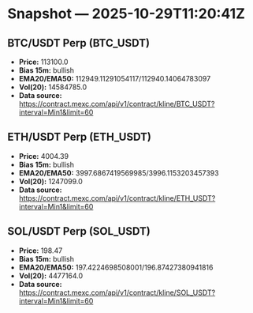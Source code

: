# Snapshot — 2025-10-29T11:20:41Z

## BTC/USDT Perp (BTC_USDT)
- **Price:** 113100.0
- **Bias 15m:** bullish
- **EMA20/EMA50:** 112949.11291054117/112940.14064783097
- **Vol(20):** 14584785.0
- **Data source:** https://contract.mexc.com/api/v1/contract/kline/BTC_USDT?interval=Min1&limit=60

## ETH/USDT Perp (ETH_USDT)
- **Price:** 4004.39
- **Bias 15m:** bullish
- **EMA20/EMA50:** 3997.6867419569985/3996.1153203457393
- **Vol(20):** 1247099.0
- **Data source:** https://contract.mexc.com/api/v1/contract/kline/ETH_USDT?interval=Min1&limit=60

## SOL/USDT Perp (SOL_USDT)
- **Price:** 198.47
- **Bias 15m:** bullish
- **EMA20/EMA50:** 197.4224698508001/196.87427380941816
- **Vol(20):** 4477164.0
- **Data source:** https://contract.mexc.com/api/v1/contract/kline/SOL_USDT?interval=Min1&limit=60
